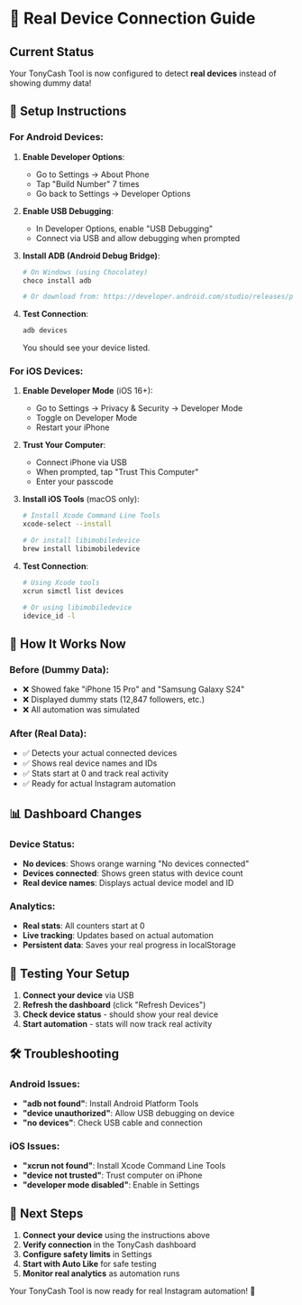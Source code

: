 # 📱 Real Device Connection Guide

## Current Status
Your TonyCash Tool is now configured to detect **real devices** instead of showing dummy data!

## 🔧 Setup Instructions

### For Android Devices:

1. **Enable Developer Options**:
   - Go to Settings → About Phone
   - Tap "Build Number" 7 times
   - Go back to Settings → Developer Options

2. **Enable USB Debugging**:
   - In Developer Options, enable "USB Debugging"
   - Connect via USB and allow debugging when prompted

3. **Install ADB (Android Debug Bridge)**:
   ```bash
   # On Windows (using Chocolatey)
   choco install adb
   
   # Or download from: https://developer.android.com/studio/releases/platform-tools
   ```

4. **Test Connection**:
   ```bash
   adb devices
   ```
   You should see your device listed.

### For iOS Devices:

1. **Enable Developer Mode** (iOS 16+):
   - Go to Settings → Privacy & Security → Developer Mode
   - Toggle on Developer Mode
   - Restart your iPhone

2. **Trust Your Computer**:
   - Connect iPhone via USB
   - When prompted, tap "Trust This Computer"
   - Enter your passcode

3. **Install iOS Tools** (macOS only):
   ```bash
   # Install Xcode Command Line Tools
   xcode-select --install
   
   # Or install libimobiledevice
   brew install libimobiledevice
   ```

4. **Test Connection**:
   ```bash
   # Using Xcode tools
   xcrun simctl list devices
   
   # Or using libimobiledevice
   idevice_id -l
   ```

## 🚀 How It Works Now

### Before (Dummy Data):
- ❌ Showed fake "iPhone 15 Pro" and "Samsung Galaxy S24"
- ❌ Displayed dummy stats (12,847 followers, etc.)
- ❌ All automation was simulated

### After (Real Data):
- ✅ Detects your actual connected devices
- ✅ Shows real device names and IDs
- ✅ Stats start at 0 and track real activity
- ✅ Ready for actual Instagram automation

## 📊 Dashboard Changes

### Device Status:
- **No devices**: Shows orange warning "No devices connected"
- **Devices connected**: Shows green status with device count
- **Real device names**: Displays actual device model and ID

### Analytics:
- **Real stats**: All counters start at 0
- **Live tracking**: Updates based on actual automation
- **Persistent data**: Saves your real progress in localStorage

## 🔄 Testing Your Setup

1. **Connect your device** via USB
2. **Refresh the dashboard** (click "Refresh Devices")
3. **Check device status** - should show your real device
4. **Start automation** - stats will now track real activity

## 🛠️ Troubleshooting

### Android Issues:
- **"adb not found"**: Install Android Platform Tools
- **"device unauthorized"**: Allow USB debugging on device
- **"no devices"**: Check USB cable and connection

### iOS Issues:
- **"xcrun not found"**: Install Xcode Command Line Tools
- **"device not trusted"**: Trust computer on iPhone
- **"developer mode disabled"**: Enable in Settings

## 🎯 Next Steps

1. **Connect your device** using the instructions above
2. **Verify connection** in the TonyCash dashboard
3. **Configure safety limits** in Settings
4. **Start with Auto Like** for safe testing
5. **Monitor real analytics** as automation runs

Your TonyCash Tool is now ready for real Instagram automation! 🚀
